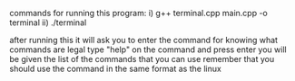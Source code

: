 commands for running this program:
  i) g++ terminal.cpp main.cpp -o terminal 
  ii) ./terminal 

after running this it will ask you to enter the command 
for knowing what commands are legal type "help" on the command and press enter you will be given the list of the commands that you can use
remember that you should use the command in the same format as the linux 
